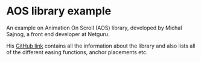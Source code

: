 # AOS library example

An example on Animation On Scroll (AOS) library, developed by Michal Sajnog, a front end developer at Netguru.

His [GitHub link](https://github.com/michalsnik/aos) contains all the information about the library and also lists all of the different easing functions, anchor placements etc.
